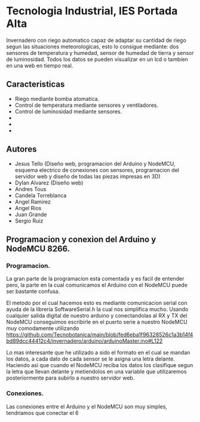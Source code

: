 # Tecnologia Industrial, IES Portada Alta #

Invernadero con riego automatico capaz de adaptar su cantidad de riego segun las situaciones meteorologicas, esto lo consigue mediante: dos sensores de temperatura y humedad, sensor de humedad de tierra y sensor de luminosidad. Todos los datos se pueden visualizar en un lcd o tambien en una web en tiempo real.

## Caracteristicas ##
- Riego mediante bomba atomatica.
- Control de temperatura mediante sensores y ventiladores.
- Control de luminosidad mediante sensores.
-
-
-

## Autores
- Jesus Tello (Diseño web, programacion del Arduino y NodeMCU, esquema electrico de conexiones con sensores, programacion del servidor web y diseño de todas las piezas impresas en 3D)
- Dylan Alvarez (Diseño web)
- Andres Tous
- Candela Torreblanca
- Angel Ramirez
- Angel Rios
- Juan Grande
- Sergio Ruiz

## Programacion y conexion del Arduino y NodeMCU 8266. ##

### Programacion. ###
La gran parte de la programacion esta comentada y es facil de entender pero, la parte en la cual comunicamos el Arduino con el NodeMCU puede ser bastante confusa.

El metodo por el cual hacemos esto es mediante comunicacion serial con ayuda de la libreria SoftwareSerial.h la cual nos simplifica mucho. Usando cualquier salida digital de nuestro arduino y conectandolas al RX y TX del NodeMCU conseguimos escribirle en el puerto serie a nuestro NodeMCU muy comodamente utilizando 
https://github.com/Tecnobotanica/main/blob/fed6eba1f96328526c1a3b14f4bd89dcc44412c4/invernadero/arduino/arduinoMaster.ino#L122

Lo mas interesante que he utilizado a sido el formato en el cual se mandan los datos, a cada dato de cada sensor se le asigna una letra delante. Haciendo asi que cuando el NodeMCU reciba los datos los clasifique segun la letra que llevan delante y metiendolos en una variable que utilizaremos posteriormente para subirlo a nuestro servidor web.

### Conexiones. ###
Las conexiones entre el Arduino y el NodeMCU son muy simples, tendriamos que conectar el 6 
